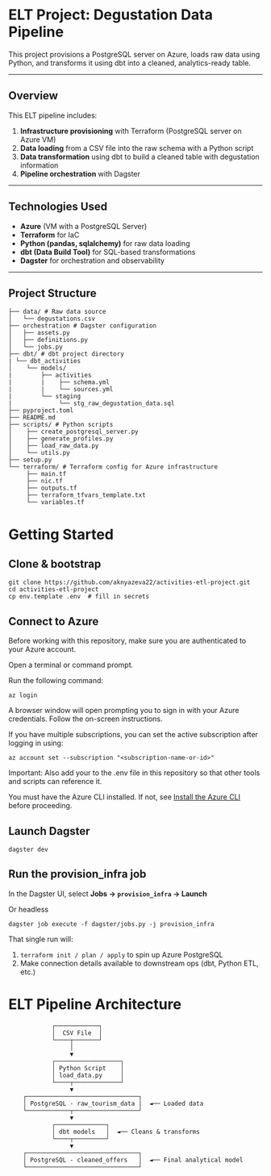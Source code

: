 # ELT Project: Degustation Data Pipeline

This project provisions a PostgreSQL server on Azure, loads raw data using Python, and transforms it using dbt into a cleaned, analytics-ready table.

---

## Overview

This ELT pipeline includes:

1. **Infrastructure provisioning** with Terraform (PostgreSQL server on Azure VM)
2. **Data loading** from a CSV file into the raw schema with a Python script
3. **Data transformation** using dbt to build a cleaned table with degustation information
4. **Pipeline orchestration** with Dagster

---

## Technologies Used

- **Azure** (VM with a PostgreSQL Server)
- **Terraform** for IaC
- **Python (pandas, sqlalchemy)** for raw data loading
- **dbt (Data Build Tool)** for SQL-based transformations
- **Dagster** for orchestration and observability

---

## Project Structure


```
├── data/ # Raw data source
│   └── degustations.csv
├── orchestration # Dagster configuration
│   ├── assets.py
│   ├── definitions.py
│   └── jobs.py
├── dbt/ # dbt project directory
| └── dbt_activities
│    └── models/
|        ├── activities
|        |    ├── schema.yml
|        |    └── sources.yml
|        └── staging
|             └── stg_raw_degustation_data.sql
├── pyproject.toml
├── README.md
├── scripts/ # Python scripts
│    ├── create_postgresql_server.py
│    ├── generate_profiles.py
│    ├── load_raw_data.py
│    └── utils.py
├── setup.py
└── terraform/ # Terraform config for Azure infrastructure
     ├── main.tf
     ├── nic.tf
     ├── outputs.tf
     ├── terraform_tfvars_template.txt
     └── variables.tf
```

# Getting Started

## Clone & bootstrap

```
git clone https://github.com/aknyazeva22/activities-etl-project.git
cd activities-etl-project
cp env.template .env  # fill in secrets
```

## Connect to Azure

Before working with this repository, make sure you are authenticated to your Azure account.

Open a terminal or command prompt.

Run the following command:

```
az login
```

A browser window will open prompting you to sign in with your Azure credentials. Follow the on-screen instructions.

If you have multiple subscriptions, you can set the active subscription after logging in using:

```
az account set --subscription "<subscription-name-or-id>"
```

Important: Also add your <subscription-name-or-id> to the .env file in this repository so that other tools and scripts can reference it.

You must have the Azure CLI installed. If not, see [Install the Azure CLI](https://learn.microsoft.com/cli/azure/install-azure-cli) before proceeding.

## Launch Dagster

```
dagster dev
```

## Run the provision_infra job

In the Dagster UI, select **Jobs -> `provision_infra` -> Launch**

Or headless

```
dagster job execute -f dagster/jobs.py -j provision_infra
```

That single run will:

1. `terraform init / plan / apply` to spin up Azure PostgreSQL
2. Make connection details available to downstream ops (dbt, Python ETL, etc.)


# ELT Pipeline Architecture


                ┌────────────┐
                │  CSV File  │
                └────┬───────┘
                     │
                     ▼
                ┌──────────────────┐
                │ Python Script    │
                │ load_data.py     │
                └────┬─────────────┘
                     ▼
        ┌───────────────────────────────┐
        │ PostgreSQL - raw_tourism_data │  ◄── Loaded data
        └────────────┬──────────────────┘
                     ▼
                ┌──────────────┐
                │ dbt models   │  ◄── Cleans & transforms
                └────┬─────────┘
                     ▼
        ┌───────────────────────────────┐
        │ PostgreSQL - cleaned_offers   │  ◄── Final analytical model
        └───────────────────────────────┘
